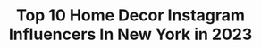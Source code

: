 ---
title: Top 10 Home Decor Instagram Influencers In New York in 2023
description: >-
  Find top home decor Instagram influencers in New York in 2023. Most popular hashtags: #newyork #homedecor #photography #travel.
platform: Instagram
hits: 138
text_top: Discover the best Instagram influencers on inBeat.
text_bottom: Our database has 138 Instagram influencers like this in New York, United States for you to pitch.
profiles:
  - username: "paopati"
    fullname: >-
      🧿 | Content Creator
    bio: >-
      💎 beauty • lifestyle • fashion • decor 🟣 mua • @paopatimakeup 🏰 orlando fl. special needs mom 🤍 @babynoahatencio
    location: "United States"
    followers: 33777
    engagement: 395
    commentsToLikes: 0.102042
    id: ck5q7n2hy2b6n0i11uxtiyf14
    verified: false
    hashtags: "#homebypaopati, #paopatimakeup, #christmasdecor, #sunset"
  - username: "slc.scribbles"
    fullname: >-
      SLC Scribbles
    bio: >-
      London based designer. Loves a pocket sketchbook. Message for collabs, commissions and prints. Website coming soon(ish)⚡️
    location: "United States"
    followers: 11968
    engagement: 561
    commentsToLikes: 0.018844
    id: ckapbv9zs1eqs0i78nmnz9tte
    verified: false
    hashtags: "#arqsketch, #travelsketch, #sketchartist, #urbansketcher"
  - username: "joanaccanteiro"
    fullname: >-
      𝖩𝖮𝖠𝖭𝖠 𝖢𝖠𝖭𝖳𝖤𝖨𝖱𝖮
    bio: >-
      22, Porto📍 › ISMAI • Mestrado em Psicologia Clínica e da Saúde Ψ › I'm that blogger who talks about mental health and fashion ⤷ YouTube (1.2k)
    location: "United States"
    followers: 7396
    engagement: 580
    commentsToLikes: 0.052548
    id: ckf5msw7hv8im0j2323el4m4x
    verified: false
    hashtags: "#mentalhealth, #outfitinspiration, #selfcare, #psychology"
  - username: "camila_d.ladicani"
    fullname: >-
      Camila D’ Ladicani💛
    bio: >-
      𝗙𝗼𝘂𝗻𝗱𝗲𝗿 𝗼𝗳 @ladicani_design 🇨🇺𝖢𝗎𝖻𝖺𝗇 𝗀𝗂𝗋𝗅 🇺🇸 𝖫𝗂𝗏𝗂𝗇𝗀 𝗂𝗇 𝖴𝖲 ✈️𝖳𝗋𝖺𝗏𝖾𝗅 + 🛍𝖥𝖺𝗌𝗁𝗂𝗈𝗇 + 🍔𝖥𝗈𝗈𝖽𝗂𝖾 + 🌊𝖮𝖼𝖾𝖺𝗇 𝗅𝗈𝗏𝖾𝗋.
    location: "United States"
    followers: 4003
    engagement: 2025
    commentsToLikes: 0.086157
    id: ck8t5dvqe9sxu0j7828kdljth
    verified: false
    hashtags: "#worldtraveler, #picoftheday, #ootd, #city"
  - username: "theblondeangler"
    fullname: >-
      Andrea Nivolo
    bio: >-
      🌲|𝐹𝑖𝑠ℎ𝑖𝑛𝑔 |𝐹𝑎𝑚𝑖𝑙𝑦 |𝐻𝑢𝑛𝑡𝑖𝑛𝑔 |🌲 *𝘔𝘠 𝘖𝘕𝘓𝘠 𝘈𝘊𝘊𝘖𝘜𝘕𝘛* 𝘛𝘸𝘰 𝘵𝘪𝘮𝘦 𝘊𝘛 𝘈𝘯𝘨𝘭𝘦𝘳'𝘴 𝘎𝘶𝘪𝘥𝘦 𝘊𝘰𝘷𝘦𝘳𝘨𝘪𝘳𝘭. 𝘍𝘢𝘤𝘦𝘣𝘰𝘰𝘬: 𝘈𝘯𝘥𝘳𝘦𝘢 𝘕𝘪𝘷𝘰𝘭𝘰 𝘖𝘶𝘵𝘥𝘰𝘰𝘳𝘴. @𝘥𝘴𝘨𝘧𝘪𝘴𝘩
    location: "United States"
    followers: 33519
    engagement: 416
    commentsToLikes: 0.041026
    id: ck6u5zuqlcpyd0j71cn8owk6h
    verified: false
    hashtags: "#travel, #bassfishing, #smallmouthbass, #trout"
  - username: "iriscovetbook"
    fullname: >-
      Iris Covet Book
    bio: >-
      Editor in Chief - @marc.sifuentes Creative Director - @herecomeslouis Publisher - Irma Brindis
    location: "United States"
    followers: 32548
    engagement: 165
    commentsToLikes: 0.006415
    id: ck0twg6rcf8cq0i19kl8zigca
    verified: false
    hashtags: "#fashion, #stylist, #gallery, #ericmack"
  - username: "lord_ofmaps"
    fullname: >-
      Isaac Dushku
    bio: >-
      For the finest maps in all the land, click the link below
    location: "United States"
    followers: 22674
    engagement: 391
    commentsToLikes: 0.108459
    id: ckf5wcwpbrn3x0j23rdr8a9kh
    verified: false
    hashtags: "#fantasymaps, #arizona, #lordofmaps, #mapmaking"
  - username: "sammie.sweets"
    fullname: >-
      Samantha
    bio: >-
      ⚡️Rҽԃ Bυʅʅ Oɳ Pɾҽɱιsҽ NJ & DE 🌿вєαυту • ωєℓℓηєѕѕ • тяανєℓ ☟ Lєт’ѕ υρgяα∂є уα
    location: "United States"
    followers: 8958
    engagement: 586
    commentsToLikes: 0.049191
    id: ck5zvqdrz4q4h0i14qx77e7t0
    verified: false
    hashtags: "#beauty, #beautyblog, #monat, #influencer"
  - username: "ladyhattan"
    fullname: >-
      Ladyhattan by Tara Moss
    bio: >-
      Travel & Life Through My Lady Lens Harvard Grad, Travel Writer, Lawyer, Mommy, Terrible Cook Ladyhattan@gmail.com | NYC/Nantucket Based
    location: "United States"
    followers: 60736
    engagement: 163
    commentsToLikes: 0.046586
    id: ck8t04f77qsp10j78tbzzwy95
    verified: false
    hashtags: "#holidaydecor, #socialdistancing, #covid19, #homedecor"
  - username: "makingitmoore"
    fullname: >-
      JJ Moore
    bio: >-
      ▫️Self Made Men’s Fashion Syndicate▫️ 📍 New York City 🐶 Dog Dad @itshamptonguys
    location: "United States"
    followers: 86136
    engagement: 125
    commentsToLikes: 0.085393
    id: ck5zobiexq6v60i14ks2y24ma
    verified: false
    hashtags: "#menwithink, #expresspartner, #menswear, #actor"
---